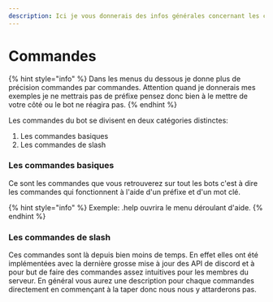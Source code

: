 ```yaml
---
description: Ici je vous donnerais des infos générales concernant les commandes.
---
```


# Commandes

{% hint style="info" %}
Dans les menus du dessous je donne plus de précision commandes par commandes. Attention quand je donnerais mes exemples je ne mettrais pas de préfixe pensez donc bien à le mettre de votre côté ou le bot ne réagira pas.
{% endhint %}

Les commandes du bot se divisent en deux catégories distinctes:

1. Les commandes basiques&#x20;
2. Les commandes de slash

### Les commandes basiques

Ce sont les commandes que vous retrouverez sur tout les bots c'est à dire les commandes qui fonctionnent à l'aide d'un préfixe et d'un mot clé.

{% hint style="info" %}
Exemple: .help ouvrira le menu déroulant d'aide.
{% endhint %}

### Les commandes de slash&#x20;

Ces commandes sont là depuis bien moins de temps. En effet elles ont été implémentées avec la dernière grosse mise à jour des API de discord et à pour but de faire des commandes assez intuitives pour les membres du serveur. En général vous aurez une description pour chaque commandes directement en commençant à la taper donc nous nous y attarderons pas.
